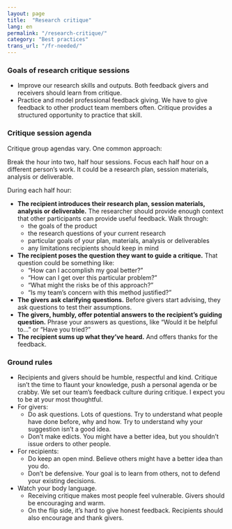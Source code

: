 ```yaml
---
layout: page
title:  "Research critique"
lang: en
permalink: "/research-critique/"
category: "Best practices"
trans_url: "/fr-needed/"
---
```


### Goals of research critique sessions

* Improve our research skills and outputs. Both feedback givers and receivers should learn from critique. 
* Practice and model professional feedback giving. We have to give feedback to other product team members often. Critique provides a structured opportunity to practice that skill.

### Critique session agenda

Critique group agendas vary. One common approach:

Break the hour into two, half hour sessions. Focus each half hour on a different person’s work. It could be a research plan, session materials, analysis or deliverable.

During each half hour:
* **The recipient introduces their research plan, session materials, analysis or deliverable.** The researcher should provide enough context that other participants can provide useful feedback. Walk through:
  * the goals of the product
  * the research questions of your current research
  * particular goals of your plan, materials, analysis or deliverables
  * any limitations recipients should keep in mind
* **The recipient poses the question they want to guide a critique.** That question could be something like:
  * “How can I accomplish my goal better?”
  * “How can I get over this particular problem?”
  * “What might the risks be of this approach?”
  * “Is my team’s concern with this method justified?”
* **The givers ask clarifying questions.** Before givers start advising, they ask questions to test their assumptions.
* **The givers, humbly, offer potential answers to the recipient’s guiding question.** Phrase your answers as questions, like “Would it be helpful to…” or “Have you tried?”
* **The recipient sums up what they’ve heard.** And offers thanks for the feedback.


### Ground rules
* Recipients and givers should be humble, respectful and kind. Critique isn’t the time to flaunt your knowledge, push a personal agenda or be crabby. We set our team’s feedback culture during critique. I expect you to be at your most thoughtful.
* For givers:
  * Do ask questions. Lots of questions. Try to understand what people have done before, why and how. Try to understand why your suggestion isn’t a good idea.
  * Don’t make edicts. You might have a better idea, but you shouldn’t issue orders to other people.
* For recipients:
  * Do keep an open mind. Believe others might have a better idea than you do.
  * Don’t be defensive. Your goal is to learn from others, not to defend your existing decisions. 
* Watch your body language. 
  * Receiving critique makes most people feel vulnerable. Givers should be encouraging and warm. 
  * On the flip side, it’s hard to give honest feedback. Recipients should also encourage and thank givers. 
